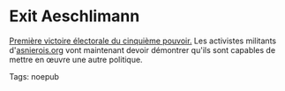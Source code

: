 # Exit Aeschlimann

[Première victoire électorale du cinquième pouvoir.](http://asnierois.org/fw/html/modules.php?name=News&file=article&sid=882) Les activistes militants d'[asnierois.org](http://asnierois.org) vont maintenant devoir démontrer qu'ils sont capables de mettre en œuvre une autre politique.

Tags: noepub